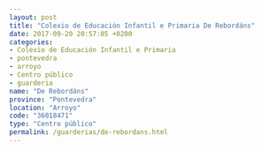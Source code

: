 ```yaml
---
layout: post
title: "Colexio de Educación Infantil e Primaria De Rebordáns"
date: 2017-09-20 20:57:05 +0200
categories:
- Colexio de Educación Infantil e Primaria
- pontevedra
- arroyo
- Centro público
- guarderia
name: "De Rebordáns"
province: "Pontevedra"
location: "Arroyo"
code: "36018471"
type: "Centro público"
permalink: /guarderias/de-rebordans.html
---
```

